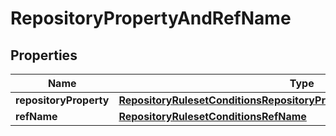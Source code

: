 
# RepositoryPropertyAndRefName

## Properties
Name | Type | Description | Notes
------------ | ------------- | ------------- | -------------
**repositoryProperty** | [**RepositoryRulesetConditionsRepositoryPropertyTargetRepositoryProperty**](RepositoryRulesetConditionsRepositoryPropertyTargetRepositoryProperty.md) |  | 
**refName** | [**RepositoryRulesetConditionsRefName**](RepositoryRulesetConditionsRefName.md) |  |  [optional]



